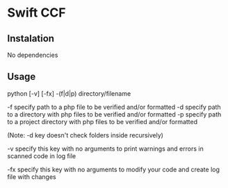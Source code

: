 # Swift CCF

## Instalation

No dependencies

## Usage

python [-v] [-fx] -(f|d|p) directory/filename

-f specify path to a php file to be verified and/or formatted
-d specify path to a directory with php files to be verified and/or formatted
-p specify path to a project directory with php files to be verified and/or formatted

(Note: -d key doesn't check folders inside recursively)

-v specify this key with no arguments to print warnings and errors in scanned code in log file

-fx specify this key with no arguments to modify your code and create log file with changes

